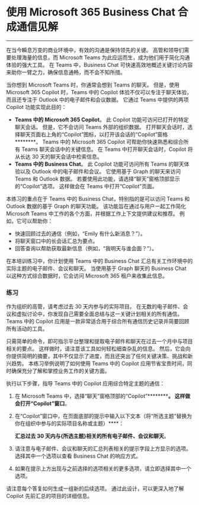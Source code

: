 
# 使用 Microsoft 365 Business Chat 合成通信见解
---
在当今瞬息万变的商业环境中，有效的沟通是保持领先的关键。 高管和领导们需要处理海量的信息，而 Microsoft Teams 为此应运而生，成为他们用于简化沟通体验的强大工具。 在 Teams 中，Business Chat 可快速高效地概述关键讨论内容来助你一臂之力，确保信息通畅，而不会不知所措。

当你想到 Microsoft Teams 时，你通常会想到 Teams 的聊天。 但是，使用 Microsoft 365 Copilot 时，Teams 中的 Copilot 体验不仅可以专注于聊天体验，而且还专注于 Outlook 中的电子邮件和会议数据。 它通过 Teams 中提供的两项 Copilot 功能实现此目的：

 -  **Teams 中的 Microsoft 365 Copilot**。 此 Copilot 功能可访问已打开的特定聊天会话。 但是，它不会访问 Teams 外部的组织数据。 打开聊天会话时，选择聊天页面右上角的“Copilot”图标，以打开该会话的“Copilot”窗格********。 Teams 中的 Microsoft 365 Copilot 可帮助你快速熟悉和综合所有 Teams 聊天会话中的关键信息。 在 Teams 中打开聊天会话时，Copilot 将从长达 30 天的聊天会话中检索信息。
 -  **Teams 中的 Business Chat**。 此 Copilot 功能可访问所有 Teams 的聊天体验以及 Outlook 中的电子邮件和会议。 它使用基于 Graph 的聊天来访问 Teams 和 Outlook 数据。 若要使用此功能，请选择“聊天”窗格顶部显示的“Copilot”选项。 这样做会在 Teams 中打开“Copilot”页面。

本练习的重点在于 Teams 中的 Business Chat，特别指的是可以访问 Teams 和 Outlook 数据的基于 Graph 的聊天功能。 该功能旨在通过与用户一起工作简化 Microsoft Teams 中工作的各个方面，并根据工作上下文提供建议和推荐。 例如，它可以帮助你：

 -  快速回顾过去的通信（例如，“Emily 有什么新消息？”）。
 -  将聊天窗口中的长会话汇总为要点。
 -  回答查询以帮助获取最新信息（例如，“我明天与谁会面？”）。

在本培训练习中，你计划使用 Teams 中的 Business Chat 汇总有关工作环境中的实际主题的电子邮件、会议和聊天。 当使用基于 Graph 聊天的 Business Chat 以这种方式综合数据时，它会访问 Microsoft 365 租户来收集此信息。<br>

### 练习

作为组织的高管，请考虑过去 30 天内参与的实际项目。 在无数的电子邮件、会议和虚拟讨论中，你发现自己需要全面总结与这一关键计划相关的所有通信。 Teams 中的 Copilot 应用是一款非常适合用于综合所有通信历史记录并简要回顾所有活动的工具。

只需简单的命令，即可指示平台整理和提取电子邮件和聊天在过去一个月中与项目相关的要点。 这样做时，请注意该工具如何轻松细查杂乱的信息。 然后，它会向你提供简明的摘要，其中不仅显示了进度，而且还突出了任何关键决策、挑战和新兴趋势。 本练习举例说明了如何使用 Teams 中的 Copilot 应用节省宝贵时间，同时确保充分了解和掌控业务工作的关键方面。

执行以下步骤，指导 Teams 中的 Copilot 应用综合特定主题的通信：<br>

1.  在 Microsoft Teams 中，选择“聊天”窗格顶部的“Copilot”************。 这样做会打开“Copilot”窗口****。
2.  在“Copilot”窗口中，在页面底部的提示中输入以下文本（将“所选主题”替换为你在组织中参与的实际项目名称或主题）****：
    
    **汇总过去 30 天内与\{所选主题\}相关的所有电子邮件、会议和聊天**。
3.  请注意与电子邮件、会议和聊天的汇总列表相关的提示字段上方显示的选项。 选择其中一个选项以查看 Business Chat 的响应方式。
4.  如果在提示上方出现与之前选择的选项相关的更多选项，请立即选择其中一个选项。

请注意每个答复如何生成一组新的后续选项。 通过此设计，可以更深入地了解 Copilot 先前汇总的项目的详细信息。
